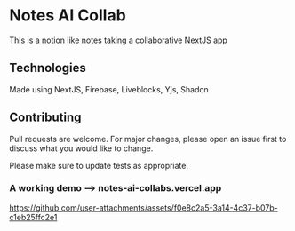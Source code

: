 # Notes AI Collab

This is a notion like notes taking a collaborative NextJS app

## Technologies

Made using NextJS, Firebase, Liveblocks, Yjs, Shadcn



## Contributing

Pull requests are welcome. For major changes, please open an issue first
to discuss what you would like to change.

Please make sure to update tests as appropriate.

### A working demo --> notes-ai-collabs.vercel.app

https://github.com/user-attachments/assets/f0e8c2a5-3a14-4c37-b07b-c1eb25ffc2e1

